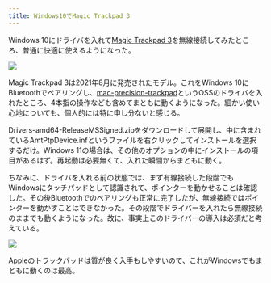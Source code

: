 ```yaml
---
title: Windows10でMagic Trackpad 3
---
```

Windows 10にドライバを入れて[Magic Trackpad 3](https://www.amazon.co.jp/dp/B09BTT6FJ9)を無線接続してみたところ、普通に快適に使えるようになった。

![](https://lh3.googleusercontent.com/docs/ADP-6oEsYXYJcZPztMpZWpxZli2UkROZDVuBaZOJkRaivkqafeDwuKQhgDkyTwSSEKRxWyjUOjihZ4_4mwK5OaQLXUkCLJS_1Tkrm13LESERGo_CRhyG_nuKs1WgXk-Ms-ZulBEAfsie5LQ1ymGEXIf9bTPKeiRqvVhyr_B45jJY5iIohE8enx6OlpMTXRFhwHUqaBswPhzo-DZDrAdpwczdMbTczp5ZOPB96en79rZ6dOsoGKnlOUUFzLkLt_jR5-aMaIJUNkSfSycxqP4avWUi4G1-x4iLSUiwiQJWweSFStJo6W67WQTu86mOj5jy7Lnp3QLeqID0N47k0Qzy9Flw0GbLRanYhZoUs12igM3-NcJfdQzZWdNRgEQ1WVsm7tZYewql4Wsoc_5cqu1bgvZXdTxqrzoiTutd1UtOgWlr9Cwh5U7a38osOSquoOk_aIoxGsmSJRnyA0I4Su5HxXmuOkv2SCHLu0cDH9KQEO5bzJ7lh9GjzK7NiUuWkKuCkj-DHOpmBmBs8JXS4phFyfY_d11NZVd_02ub-0_eZNq8Q7aTZ8eXVQrKtpfwMXSBaweNn3smL6-GPAVpSlc7oj1W4DEmgM_9VDq4Na_W3IIynrrOtJMc_0SBCZHK2FlM-PMv5acWTgoBpAQ5KP5wEVEVYePQynhCJkWOuxnmTzQ4RVKfPkvN2Pzr2rG9V7inU7OhmmB6Sm2yNoyIHh71rQi8GgVVt0c91PmH02Ai2qy5ue1FGlikwdq2_bnUYe7S8zoFWAdarMTQ_9NpkfpYNzVp9RNPsY6REgmoBeWLWTlJGbYCadWBHOE6XOBMrmugaT8UiP8zWZmN55596kEtyDPYgQ-27614YgfeDW53TgXIT6GpzS4YK0gtn7WMZtwr8k1oZx-kjajCnglj55giaMw1MdFGrCRDvP969-fESYCIG_VbrxL1PmjJg56ZA97ao24RCRUCuT2hltGtWThyVxsGxHtnPza8s3yvz6oBPPc6EurbbpP70ie2m5VV-dxvDPtJFzOL0dWqbAHUHr8-UKaqZnLmHCwcTMcpHgXV-kpq5NhcsbCd7IjRZ6wSn0pTKv-kETl0ftOYsfb4SdRZ2pT0Sl-xO5rRsJsAlah2SGSvJUFTdCDQ8gcsUjWRWtemeNOjFKrgrmlFxLwEOdTUp1vHZB1_9YfmcKItucUJPRX20NZ90xvo9JURs2NDFF6lyRzWWa5grqSpSn1qbQlF-0l5aJJEPzT6iMbDVrlYhsa8J8BCZObtJg)

Magic Trackpad 3は2021年8月に発売されたモデル。これをWindows 10にBluetoothでペアリングし、[mac-precision-trackpad](https://github.com/imbushuo/mac-precision-touchpad)というOSSのドライバを入れたところ、4本指の操作なども含めてまともに動くようになった。細かい使い心地についても、個人的には特に申し分ないと感じる。

Drivers-amd64-ReleaseMSSigned.zipをダウンロードして展開し、中に含まれているAmtPtpDevice.infというファイルを右クリックしてインストールを選択するだけ。Windows 11の場合は、その他のオプションの中にインストールの項目があるはず。再起動は必要無くて、入れた瞬間からまともに動く。

ちなみに、ドライバを入れる前の状態では、まず有線接続した段階でもWindowsにタッチパッドとして認識されて、ポインターを動かせることは確認した。その後Bluetoothでのペアリングも正常に完了したが、無線接続ではポインターを動かすことはできなかった。その段階でドライバーを入れたら無線接続のままでも動くようになった。故に、事実上このドライバーの導入は必須だと考えている。

![](https://lh3.googleusercontent.com/docs/ADP-6oHEPBINI6C-PkBmUM_Z3h56TX5wAOkdE7C9axAgFLlmpcnXMsLL-OmugQljvuAiAeFDwtEvoEDxnLqGwXej6B0dMPBhiru4IYHOq5EIVHH1gjrI-xsCyZvKMs-JYN1F2BpyK9c942PyJpnjRg8VeSzx3TbreOIZsY47GKuPBlec8zKfVsA_EBkE-yCEDgDGI7VfD6Wy5qO6yr3nAofETtSfhPZR4_vAJMp-a2bohj-tKPPl7Wu4CCdceR-bsHfsak14wPJenSThgVUbGMnCjaOyzloAlbNOPo8uy0olfYw0TyPgMU4euOkZsKXZMqUsOqN7NYclPB4i3zAV0qF2GE6iK05zlOWnoGTaHHOzoVf2rg2EFlERAIDnp_HOGinzZsSUb5cE13FcyeLPO68x7yuHPgE5eH1OWgTt3XD4TV6w68HPWQpXMevXal1xnvcI-N0F1g3TWpDCyatjo1Q4qLmYaTYL4Skyy58Tabg_fdXiwFB-inUcPcjcSbwzIqnErKdJf51OwLrG91YG84avwo-63Lh0Y2AXuH1DxUrJ6CvQ1BHI1UULLnZUMWx4h5mELxoLetzrkTvLygcMU1o9YEPdLV0hl0mIIHeRULXi7gzM8SuybEipPfMFpXZp7GJAKNHPW6N7Ub-mfglWnpCKN2UCIGK4yO948I6_K3ju5bU0ofEtCkuILw3v6V6bkZkRS9oEqnjq73t2pVD0YerH3W9_bKFCAsLu_dk1nPM73NrWuQ0EOLfGa2rU_Jq4JtxnxWydfxDna1ZIqWLAfq5U0dx3Ho0s8KAPaAjd6pHXYCDqNT4zBrLoh8R2whug6iaNUMEQpTDCRKuaRAFKKfzab2yCEkNlHWVPU-mr8lx0wNj2vswtxrWXY2XsH4aXkSdGmtAT4mhh3Sr2GlPy9KqdB3p4RyGqTbhvQNVLTXwAfR3WEab6O_2ZXTtppL1vl7lTwnyl08o-jIDJXtBg5faUQysqiU0Xeju7tJBEqnSMfHN5pEN1dqHCk32DSfczqSCKHWvLajOU4KFbrcqTgmhBIFmejZtOUl2bSgYjDsrsU-J6HJgjLeXD6m-ouPAmQ8D5Qve_MQFv5FC5tzgfjxVgpbdV2p4ggwyKJ5UViFZHBbzSQ4PNCvp0DSbuTvVrW7PschE8Lck3enofwJb6fuW4En53fAMSpoM2K1kpkzJ-HgqQXA0-nMP9WAHN8A12ewNW8mFHWbyCC6XmzgRNuTnRH6T4ku-Z5gmiagoNB7lzzHmMYyg6aQ)

Appleのトラックパッドは質が良く入手もしやすいので、これがWindowsでもまともに動くのは最高。
